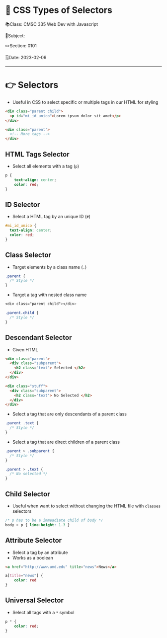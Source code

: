 # 🎨 CSS Types of Selectors

📚Class: CMSC 335 Web Dev with Javascript

📘Subject: <a href="https://github.com/lamula21/cheat-sheets/blob/main/"></a>

✏️Section: 0101

🗓️Date: 2023-02-06

---

# 👉 Selectors
- Useful in CSS to select specific or multiple tags in our HTML for styling
```html
<div class="parent child"> 
  <p id="mi_id_unico">Lorem ipsum dolor sit amet</p>
</div> 

<div class="parent"> 
  <!-- More tags --> 
</div>
```

## HTML Tags Selector
- Select all elements with a tag (`p`)
```css
p {
	text-align: center;
	color: red;
}
```

## ID Selector
- Select a HTML tag by an unique ID (`#`)
```css
#mi_id_unico {
  text-align: center;
  color: red;
}
```

## Class Selector
- Target elements by a class name (`.`)
```css
.parent {
  /* Style */
}
```

- Target a tag with nested class name
```css
<div class="parent child"></div>

.parent.child {
  /* Style */
}
```

## Descendant Selector
- Given HTML
```html
<div class="parent"> 
  <div class="subparent"> 
    <h2 class="text"> Selected </h2>
  </div>
</div> 

<div class="stuff"> 
  <div class="subparent"> 
    <h2 class="text"> No Selected </h2>
  </div>
</div> 
```

- Select a tag that are only descendants of a parent class
```css
.parent .text {
  /* Style */
}
```

- Select a tag that are direct children of a parent class
```css
.parent > .subparent {
  /* Style */
}

.parent > .text {
  /* No selected */
}
```

## Child Selector
- Useful when want to select without changing the HTML file with `classes` selectors
```css
/* p has to be a immeadiate child of body */
body > p { line-height: 1.3 }
```

## Attribute Selector
- Select a tag by an attribute
- Works as a boolean
```html
<a href="http://www.umd.edu" title="news">News</a>
```

```css
a[title="news"] {
	color: red
}
```

## Universal Selector
- Select all tags with a `*` symbol
```css
p * {
	color: red;
}
```